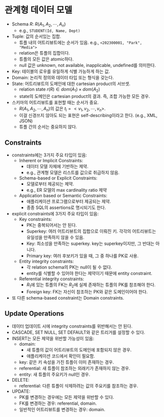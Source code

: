 # 관계형 데이터 모델

- Schema $R$: $R(A_1, A_2, \cdots, A_n)$
  - e.g., `STUDENT(Id, Name, Dept)`
- Tuple: 값의 순서있는 집합.
  - 튜플 내의 어트리뷰트에는 순서가 있음. e.g., `<202300001, "Park", "Media">`
  - relation은 튜플의 집합이다.
  - 튜플의 모든 값은 atomic하다.
  - null 값은 unknown, not available, inapplicable, undefined를 의미한다.
- Key: 테이블의 로우를 유일하게 식별 가능하게 하는 값.
- Domain: 논리적 정의와 데이터 타입 또는 형식을 갖는다.
- State: 어트리뷰트의 도메인에 대한 cartesian product의 서브셋.
  - relation state $r(R) \in dom(A_1) \times dom(A_2)$
  - state의 도메인은 cartesian product의 결과. 즉, 조합 가능한 모든 경우.
- 스키마의 어트리뷰트를 표현할 때는 순서가 중요.
  - $R(A_1, A_2, \cdots, A_n)$의 값은 $t_i = <v_1, v_2, \cdots, v_n>$.
  - 이걸 신경쓰지 않아도 되는 표현은 self-describing이라고 한다. (e.g., XML, JSON)
  - 튜플 간의 순서는 중요하지 않다.

## Constraints

- constraints에는 3가지 주요 타입이 있음:
  - Inherent or Implicit Constraints:
    - 데이터 모델 자체에 기반하는 제약.
    - e.g., 관계형 모델은 리스트를 값으로 취급하지 않음.
  - Schema-based or Explicit Constraints:
    - 모델로부터 제공되는 제약.
    - e.g., ER 모델의 max cardinality ratio 제약
  - Application based or Semantic Constraints:
    - 애플리케이션 프로그램으로부터 제공되는 제약.
    - 종종 SQL의 assertions로 명시되기도 한다.
- explicit constraints에 3가지 주요 타입이 있음:
  - Key constraints:
    - PK는 중복되어서는 안 된다.
    - Superkey: 여러 어트리뷰트의 집합으로 이뤄진 키. 각각의 어트리뷰트는 유일성을 만족하지 않을 수 있음.
    - Key: 최소성을 만족하는 superkey. key는 superkey이지만, 그 반대는 아니다.
    - Primary key: 여러 후보키가 있을 때, 그 중 하나를 PK로 사용.
  - Entity integrity constraints:
    - 각 relation schema의 PK는 null이 될 수 없다.
    - entity를 식별할 수 있어야 한다는 제약이기 때문에 entity constraint.
  - Referential integrity constraints:
    - $R_1$에 있는 튜플의 FK는 $R_2$에 실제 존재하는 튜플의 PK를 참조해야 한다.
    - Foreign key: FK는 자신이 참조하는 PK와 같은 도메인이어야 한다.
- 또 다른 schema-based constraint는 Domain constraints.

## Update Operations

- 데이터 업데이트 시에 integrity constraints를 위반해서는 안 된다.
- CASCADE, SET NULL, SET DEFAULT와 같은 트리거를 설정할 수 있다.
- INSERT는 모든 제약을 위반할 가능성이 있음:
  - domain:
    - 새 튜플의 값이 어트리뷰트의 도메인에 포함되지 않은 경우.
    - 애플리케이션 코드에서 확인이 필요함.
  - key: 같은 키 속성을 가진 튜플이 이미 존재하는 경우.
  - referential: 새 튜플이 참조하는 외래키가 존재하지 않는 경우.
  - entity: 새 튜플의 주요키가 null인 경우.
- DELETE:
  - referential: 다른 튜플이 삭제하려는 값의 주요키를 참조하는 경우.
- UPDATE:
  - PK를 변경하는 경우에는 모든 제약을 위반할 수 있다.
  - FK를 변경하는 경우: referential, domain.
  - 일반적인 어트리뷰트를 변경하는 경우: domain.
